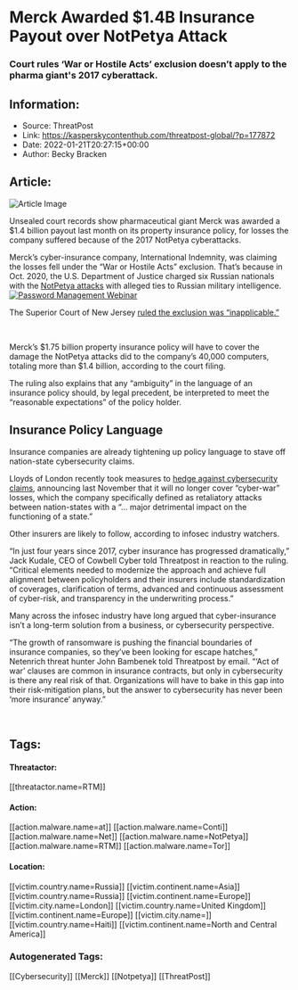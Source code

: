 # Merck Awarded $1.4B Insurance Payout over NotPetya Attack
### Court rules ‘War or Hostile Acts’ exclusion doesn’t apply to the pharma giant's 2017 cyberattack.

## Information:
+ Source: ThreatPost
+ Link: https://kasperskycontenthub.com/threatpost-global/?p=177872
+ Date: 2022-01-21T20:27:15+00:00
+ Author: Becky Bracken


## Article:
![Article Image](https://media.threatpost.com/wp-content/uploads/sites/103/2022/01/21152227/merck-e1642796563504.jpeg)

Unsealed court records show pharmaceutical giant Merck was awarded a $1.4 billion payout last month on its property insurance policy, for losses the company suffered because of the 2017 NotPetya cyberattacks.


Merck’s cyber-insurance company, International Indemnity, was claiming the losses fell under the “War or Hostile Acts” exclusion. That’s because in Oct. 2020, the U.S. Department of Justice charged six Russian nationals with the [NotPetya attacks](https://threatpost.com/doj-charges-6-sandworm-apt-members-in-notpetya-cyberattacks/160304/) with alleged ties to Russian military intelligence.[![Password Management Webinar](https://media.threatpost.com/wp-content/uploads/sites/103/2022/01/12124026/specops_300x250_watch.jpg)](https://threatpost.com/webinars/password-reset-claiming-control-of-credentials-to-stop-attacks/)


The Superior Court of New Jersey [ruled the exclusion was “inapplicable.”](https://www.bloomberglaw.com/public/desktop/document/MerckCoIncvsAceAmericanInsuranCeDocketNoL00268218NJSuperCtLawDivA?1642788257)


 


Merck’s $1.75 billion property insurance policy will have to cover the damage the NotPetya attacks did to the company’s 40,000 computers, totaling more than $1.4 billion, according to the court filing.


The ruling also explains that any “ambiguity” in the language of an insurance policy should, by legal precedent, be interpreted to meet the “reasonable expectations” of the policy holder.


**Insurance Policy Language**
-----------------------------


Insurance companies are already tightening up policy language to stave off nation-state cybersecurity claims.


Lloyds of London recently took measures to [hedge against cybersecurity claims](https://threatpost.com/lloyds-cyber-insurance-exclusions/176669/), announcing last November that it will no longer cover “cyber-war” losses, which the company specifically defined as retaliatory attacks between nation-states with a “… major detrimental impact on the functioning of a state.”


Other insurers are likely to follow, according to infosec industry watchers.


“In just four years since 2017, cyber insurance has progressed dramatically,” Jack Kudale, CEO of Cowbell Cyber told Threatpost in reaction to the ruling. “Critical elements needed to modernize the approach and achieve full alignment between policyholders and their insurers include standardization of coverages, clarification of terms, advanced and continuous assessment of cyber-risk, and transparency in the underwriting process.”


Many across the infosec industry have long argued that cyber-insurance isn’t a long-term solution from a business, or cybersecurity perspective.


“The growth of ransomware is pushing the financial boundaries of insurance companies, so they’ve been looking for escape hatches,” Netenrich threat hunter John Bambenek told Threatpost by email. “‘Act of war’ clauses are common in insurance contracts, but only in cybersecurity is there any real risk of that. Organizations will have to bake in this gap into their risk-mitigation plans, but the answer to cybersecurity has never been ‘more insurance’ anyway.”


 





## Tags:

#### Threatactor:
[[threatactor.name=RTM]]

#### Action:
[[action.malware.name=at]] [[action.malware.name=Conti]] [[action.malware.name=Net]] [[action.malware.name=NotPetya]] [[action.malware.name=RTM]] [[action.malware.name=Tor]]

#### Location:
[[victim.country.name=Russia]] [[victim.continent.name=Asia]] [[victim.country.name=Russia]] [[victim.continent.name=Europe]] [[victim.city.name=London]] [[victim.country.name=United Kingdom]] [[victim.continent.name=Europe]] [[victim.city.name=]] [[victim.country.name=Haiti]] [[victim.continent.name=North and Central America]]

### Autogenerated Tags:
[[Cybersecurity]] [[Merck]] [[Notpetya]] [[ThreatPost]]

